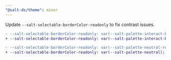 ```yaml
---
"@salt-ds/theme": minor
---
```


Update `--salt-selectable-borderColor-readonly` to fix contrast issues.

```diff
- --salt-selectable-borderColor-readonly: var(--salt-palette-interact-border-readonly);
+ --salt-selectable-borderColor-readonly: var(--salt-palette-interact-border);
```

```diff
- --salt-selectable-borderColor-readonly: var(--salt-palette-neutral-readonly);
+ --salt-selectable-borderColor-readonly: var(--salt-palette-neutral);
```
